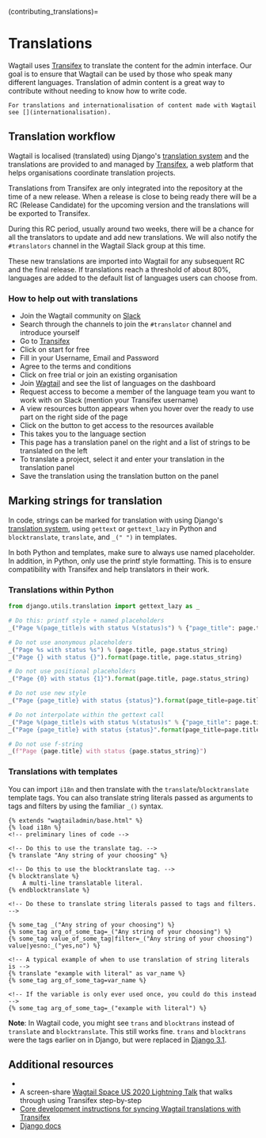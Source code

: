 (contributing_translations)=

# Translations

Wagtail uses [Transifex](https://www.transifex.com/) to translate the content for the admin interface. Our goal is to ensure that Wagtail can be used by those who speak many different languages. Translation of admin content is a great way to contribute without needing to know how to write code.

```{note}
For translations and internationalisation of content made with Wagtail see [](internationalisation).
```

## Translation workflow

Wagtail is localised (translated) using Django's [translation system](django:topics/i18n/translation) and the translations are provided to and managed by [Transifex](https://www.transifex.com/), a web platform that helps organisations coordinate translation projects.

Translations from Transifex are only integrated into the repository at the time of a new release. When a release is close to being ready there will be a RC (Release Candidate) for the upcoming version and the translations will be exported to Transifex.

During this RC period, usually around two weeks, there will be a chance for all the translators to update and add new translations. We will also notify the `#translators` channel in the Wagtail Slack group at this time.

These new translations are imported into Wagtail for any subsequent RC and the final release. If translations reach a threshold of about 80%, languages are added to the default list of languages users can choose from.

### How to help out with translations

-   Join the Wagtail community on [Slack](https://wagtail.org/slack/)
-   Search through the channels to join the `#translator` channel and introduce yourself
-   Go to [Transifex](https://www.transifex.com/)
-   Click on start for free
-   Fill in your Username, Email and Password
-   Agree to the terms and conditions
-   Click on free trial or join an existing organisation
-   Join [Wagtail](https://app.transifex.com/torchbox/wagtail/dashboard/) and see the list of languages on the dashboard
-   Request access to become a member of the language team you want to work with on Slack (mention your Transifex username)
-   A view resources button appears when you hover over the ready to use part on the right side of the page
-   Click on the button to get access to the resources available
-   This takes you to the language section
-   This page has a translation panel on the right and a list of strings to be translated on the left
-   To translate a project, select it and enter your translation in the translation panel
-   Save the translation using the translation button on the panel

## Marking strings for translation

In code, strings can be marked for translation with using Django's [translation system](django:topics/i18n/translation), using `gettext` or `gettext_lazy` in Python and `blocktranslate`, `translate`, and `_(" ")` in templates.

In both Python and templates, make sure to always use named placeholder. In addition, in Python, only use the printf style formatting. This is to ensure compatibility with Transifex and help translators in their work.

### Translations within Python

```python
from django.utils.translation import gettext_lazy as _

# Do this: printf style + named placeholders
_("Page %(page_title)s with status %(status)s") % {"page_title": page.title, "status": page.status_string}

# Do not use anonymous placeholders
_("Page %s with status %s") % (page.title, page.status_string)
_("Page {} with status {}").format(page.title, page.status_string)

# Do not use positional placeholders
_("Page {0} with status {1}").format(page.title, page.status_string)

# Do not use new style
_("Page {page_title} with status {status}").format(page_title=page.title, status=page.status_string)

# Do not interpolate within the gettext call
_("Page %(page_title)s with status %(status)s" % {"page_title": page.title, "status": page.status_string})
_("Page {page_title} with status {status}".format(page_title=page.title, status=page.status_string))

# Do not use f-string
_(f"Page {page.title} with status {page.status_string}")
```

### Translations with templates

You can import `i18n` and then translate with the `translate`/`blocktranslate` template tags. You can also translate string literals passed as arguments to tags and filters by using the familiar `_()` syntax.

```html+django
{% extends "wagtailadmin/base.html" %}
{% load i18n %}
<!-- preliminary lines of code -->

<!-- Do this to use the translate tag. -->
{% translate "Any string of your choosing" %}

<!-- Do this to use the blocktranslate tag. -->
{% blocktranslate %}
    A multi-line translatable literal.
{% endblocktranslate %}

<!-- Do these to translate string literals passed to tags and filters. -->

{% some_tag _("Any string of your choosing") %}
{% some_tag arg_of_some_tag=_("Any string of your choosing") %}
{% some_tag value_of_some_tag|filter=_("Any string of your choosing") value|yesno:_("yes,no") %}

<!-- A typical example of when to use translation of string literals is -->
{% translate "example with literal" as var_name %}
{% some_tag arg_of_some_tag=var_name %}

<!-- If the variable is only ever used once, you could do this instead -->
{% some_tag arg_of_some_tag=_("example with literal") %}
```

**Note**: In Wagtail code, you might see `trans` and `blocktrans` instead of `translate` and `blocktranslate`.
This still works fine. `trans` and `blocktrans` were the tags earlier on in Django, but were replaced in [Django 3.1](https://docs.djangoproject.com/en/3.1/topics/i18n/translation/#translate-template-tag).

## Additional resources

-   [](django:topics/i18n/translation)
-   A screen-share [Wagtail Space US 2020 Lightning Talk](https://www.youtube.com/watch?v=sLI_AuOMUQw&t=17s) that walks through using Transifex step-by-step
-   [Core development instructions for syncing Wagtail translations with Transifex](https://github.com/wagtail/wagtail/wiki/Managing-Wagtail-translations)
-   [Django docs](django:topics/i18n/translation)
